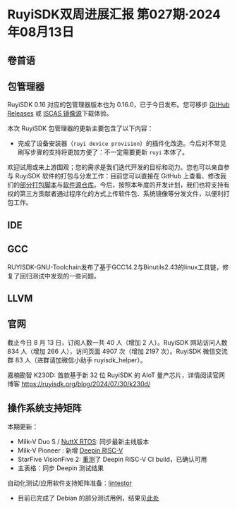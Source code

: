 # RuyiSDK双周进展汇报  第027期·2024年08月13日

## 卷首语


## 包管理器

RuyiSDK 0.16 对应的包管理器版本也为 0.16.0，已于今日发布。您可移步
[GitHub Releases][ruyi-0.16.0-gh] 或 [ISCAS 镜像源][ruyi-0.16.0-iscas]下载体验。

[ruyi-0.16.0-gh]: https://github.com/ruyisdk/ruyi/releases/tag/0.16.0
[ruyi-0.16.0-iscas]: https://mirror.iscas.ac.cn/ruyisdk/ruyi/releases/0.16.0/

本次 RuyiSDK 包管理器的更新主要包含了以下内容：

* 完成了设备安装器（`ruyi device provision`）的插件化改造。今后对不常见刷写步骤的支持将更加方便了：不一定需要更新
  `ruyi` 本体了。

欢迎试用或来上游围观；您的需求是我们迭代开发的目标和动力。您也可以亲自参与
RuyiSDK 软件的打包与分发工作：目前您可以直接在 GitHub 上查看、修改我们的[部分打包脚本](https://github.com/ruyisdk/ruyici)与[软件源仓库](https://github.com/ruyisdk/packages-index)。今后，按照本年度的开发计划，我们也将支持有权的第三方贡献者通过程序化的方式上传软件包、系统镜像等分发文件，以便利打包工作。

## IDE


## GCC
RUYISDK-GNU-Toolchain发布了基于GCC14.2与Binutils2.43的linux工具链，修复了回归测试中发现的一些问题。

## LLVM


## 官网

截止今日 8 月 13 日，订阅人数一共 40 人（增加 2 人）。RuyiSDK 网站访问人数 834 人（增加 266 人），访问页面 4907 次（增加 2197 次）。RuyiSDK 微信交流群 83 人（进群请加微信小助手 ruyisdk_helper）。

嘉楠勘智 K230D: 首款基于新 32 位 RuyiSDK 的 AIoT 量产芯片，详情阅读官网博客 https://ruyisdk.org/blog/2024/07/30/k230d/

## 操作系统支持矩阵

本期更新：

- Milk-V Duo S / [NuttX RTOS](https://github.com/ruyisdk/support-matrix/commit/015002b786fbd5117f5e2e9a432d0ca10df4ebe3): 同步最新主线版本
- Milk-V Pioneer : 新增 [Deepin RISC-V](https://github.com/ruyisdk/support-matrix/commit/6a7f56534ae10685846793fcb6ce19b6a5f37cff)
- StarFive VisionFive 2: [重测](https://github.com/linuxdeepin/developer-center/issues/9882)了 Deepin RISC-V CI build，已确认可用
- 主表格：同步 Deepin 测试结果

自动化测试/应用软件支持矩阵准备：[lintestor](https://github.com/255doesnotexist/lintestor)
  - 目前已完成了 Debian 的部分测试用例，结果见[此处](https://github.com/255doesnotexist/lintestor/blob/main/summary.md)
